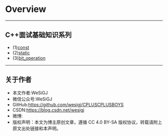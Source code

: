 # Overview

---

## C++面试基础知识系列

- (1)[const](./Basic/const/README.md)
- (2)[static](./Basic/static/README.md)
- (3)[bit_operation](./Basic/bit_operation/README.md)

---

## 关于作者

- 本文作者:WeSiGJ
- 微信公众号:WeSiGJ
- GitHub:<https://github.com/wesigj/CPLUSCPLUSBOYS>
- CSDN:<https://blog.csdn.net/wesigj>
- 微博:
- 版权声明：本文为博主原创文章，遵循 CC 4.0 BY-SA 版权协议，转载请附上原文出处链接和本声明。
